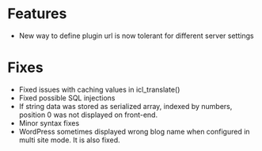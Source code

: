 # Features
* New way to define plugin url is now tolerant for different server settings

# Fixes
* Fixed issues with caching values in icl_translate()
* Fixed possible SQL injections
* If string data was stored as serialized array, indexed by numbers, position 0 was not displayed on front-end.
* Minor syntax fixes
* WordPress sometimes displayed wrong blog name when configured in multi site mode. It is also fixed.
